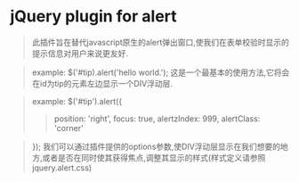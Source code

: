 # jQuery plugin for alert #

> 此插件旨在替代javascript原生的alert弹出窗口,使我们在表单校验时显示的提示信息对用户来说更友好.

> example:
> $('#tip).alert('hello world.');
> 这是一个最基本的使用方法,它将会在id为tip的元素左边显示一个DIV浮动层.

> example:
> $('#tip').alert({
> > position: 'right',
> > focus: true,
> > alertzIndex: 999,
> > alertClass: 'corner'

> });
> 我们可以通过插件提供的options参数,使DIV浮动层显示在我们想要的地方,或者是否在同时使其获得焦点,调整其显示的样式(样式定义请参照jquery.alert.css)